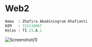 # Web2
```py
Nama  : Zhafira Abadiningrum Khafianti
NIM   : 312110067
Kelas : TI.21.A.1
```
![Screenshot(1)](https://user-images.githubusercontent.com/92380488/224540470-fbba260f-0d85-48de-8462-fb1566b60ba3.png)
